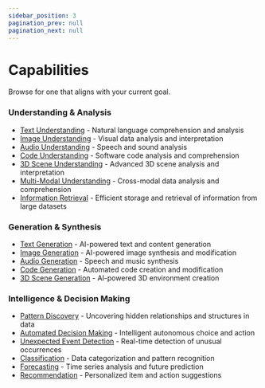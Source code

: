 ```yaml
---
sidebar_position: 3
pagination_prev: null
pagination_next: null
---
```


# Capabilities

Browse for one that aligns with your current goal.

### Understanding & Analysis

- [Text Understanding](./text-understanding) - Natural language comprehension and analysis
- [Image Understanding](./image-understanding) - Visual data analysis and interpretation
- [Audio Understanding](./audio-understanding) - Speech and sound analysis
- [Code Understanding](./code-understanding) - Software code analysis and comprehension
- [3D Scene Understanding](./3d-scene-understanding) - Advanced 3D scene analysis and interpretation
- [Multi-Modal Understanding](./multi-modal-understanding) - Cross-modal data analysis and comprehension
- [Information Retrieval](./information-retrieval) - Efficient storage and retrieval of information from large datasets

### Generation & Synthesis

- [Text Generation](./text-generation) - AI-powered text and content generation
- [Image Generation](./image-generation) - AI-powered image synthesis and modification
- [Audio Generation](./audio-generation) - Speech and music synthesis
- [Code Generation](./code-generation) - Automated code creation and modification
- [3D Scene Generation](./3d-scene-generation) - AI-powered 3D environment creation

### Intelligence & Decision Making

- [Pattern Discovery](./pattern-discovery) - Uncovering hidden relationships and structures in data
- [Automated Decision Making](./automated-decision-making) - Intelligent autonomous choice and action
- [Unexpected Event Detection](./unexpected-event-detection) - Real-time detection of unusual occurrences
- [Classification](./classification) - Data categorization and pattern recognition
- [Forecasting](./forecasting) - Time series analysis and future prediction
- [Recommendation](./recommendation) - Personalized item and action suggestions
